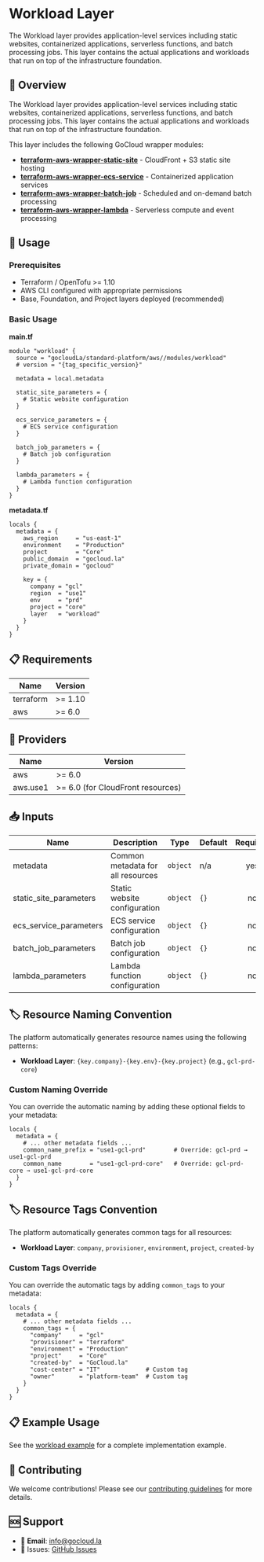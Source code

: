# Workload Layer

The Workload layer provides application-level services including static websites, containerized applications, serverless functions, and batch processing jobs. This layer contains the actual applications and workloads that run on top of the infrastructure foundation.

## 🎯 Overview

The Workload layer provides application-level services including static websites, containerized applications, serverless functions, and batch processing jobs. This layer contains the actual applications and workloads that run on top of the infrastructure foundation.

This layer includes the following GoCloud wrapper modules:

- **[terraform-aws-wrapper-static-site](https://github.com/gocloudLa/terraform-aws-wrapper-static-site)** - CloudFront + S3 static site hosting
- **[terraform-aws-wrapper-ecs-service](https://github.com/gocloudLa/terraform-aws-wrapper-ecs-service)** - Containerized application services
- **[terraform-aws-wrapper-batch-job](https://github.com/gocloudLa/terraform-aws-wrapper-batch-job)** - Scheduled and on-demand batch processing
- **[terraform-aws-wrapper-lambda](https://github.com/gocloudLa/terraform-aws-wrapper-lambda)** - Serverless compute and event processing

## 🚀 Usage

### Prerequisites

- Terraform / OpenTofu >= 1.10
- AWS CLI configured with appropriate permissions
- Base, Foundation, and Project layers deployed (recommended)

### Basic Usage

**main.tf**
```hcl
module "workload" {
  source = "gocloudLa/standard-platform/aws//modules/workload"
  # version = "{tag_specific_version}"

  metadata = local.metadata

  static_site_parameters = {
    # Static website configuration
  }

  ecs_service_parameters = {
    # ECS service configuration
  }

  batch_job_parameters = {
    # Batch job configuration
  }

  lambda_parameters = {
    # Lambda function configuration
  }
}
```

**metadata.tf**
```hcl
locals {
  metadata = {
    aws_region     = "us-east-1"
    environment    = "Production"
    project        = "Core"
    public_domain  = "gocloud.la"
    private_domain = "gocloud"

    key = {
      company = "gcl"
      region  = "use1"
      env     = "prd"
      project = "core"
      layer   = "workload"
    }
  }
}
```


## 📋 Requirements

| Name | Version |
|------|---------|
| terraform | >= 1.10 |
| aws | >= 6.0 |

## 🔧 Providers

| Name | Version |
|------|---------|
| aws | >= 6.0 |
| aws.use1 | >= 6.0 (for CloudFront resources) |

## 📥 Inputs

| Name | Description | Type | Default | Required |
|------|-------------|------|---------|:--------:|
| metadata | Common metadata for all resources | `object` | n/a | yes |
| static_site_parameters | Static website configuration | `object` | `{}` | no |
| ecs_service_parameters | ECS service configuration | `object` | `{}` | no |
| batch_job_parameters | Batch job configuration | `object` | `{}` | no |
| lambda_parameters | Lambda function configuration | `object` | `{}` | no |

## 🏷️ Resource Naming Convention

The platform automatically generates resource names using the following patterns:

- **Workload Layer**: `{key.company}-{key.env}-{key.project}` (e.g., `gcl-prd-core`)

### Custom Naming Override

You can override the automatic naming by adding these optional fields to your metadata:

```hcl
locals {
  metadata = {
    # ... other metadata fields ...
    common_name_prefix = "use1-gcl-prd"        # Override: gcl-prd → use1-gcl-prd
    common_name        = "use1-gcl-prd-core"   # Override: gcl-prd-core → use1-gcl-prd-core
  }
}
```

## 🏷️ Resource Tags Convention

The platform automatically generates common tags for all resources:

- **Workload Layer**: `company`, `provisioner`, `environment`, `project`, `created-by`

### Custom Tags Override

You can override the automatic tags by adding `common_tags` to your metadata:

```hcl
locals {
  metadata = {
    # ... other metadata fields ...
    common_tags = {
      "company"     = "gcl"
      "provisioner" = "terraform"
      "environment" = "Production"
      "project"     = "Core"
      "created-by"  = "GoCloud.la"
      "cost-center" = "IT"             # Custom tag
      "owner"       = "platform-team"  # Custom tag
    }
  }
}
```

## 📋 Example Usage

See the [workload example](../../examples/workload) for a complete implementation example.

## 🤝 Contributing

We welcome contributions! Please see our [contributing guidelines](../../CONTRIBUTING.md) for more details.

## 🆘 Support

- 📧 **Email**: info@gocloud.la
- 🐛 Issues: [GitHub Issues](https://github.com/gocloudLa/terraform-aws-standard-platform/issues)
